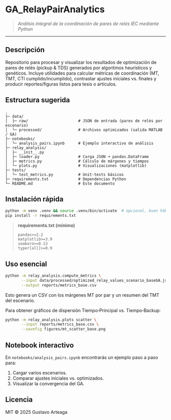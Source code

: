 # GA\_RelayPairAnalytics

> *Análisis integral de la coordinación de pares de relés IEC mediante Python*

---

## Descripción

Repositorio para procesar y visualizar los resultados de optimización de pares de relés (pickup & TDS) generados por algoritmos heurísticos y genéticos. Incluye utilidades para calcular métricas de coordinación (MT, TMT, CTI cumplido/incumplido), contrastar ajustes iniciales vs. finales y producir reportes/figuras listos para tesis o artículos.

## Estructura sugerida

```text
.
├─ data/
│  ├─ raw/                      # JSON de entrada (pares de relés por escenario)
│  └─ processed/                # Archivos optimizados (salida MATLAB / GA)
├─ notebooks/
│  └─ analysis_pairs.ipynb      # Ejemplo interactivo de análisis
├─ relay_analysis/
│  ├─ __init__.py
│  ├─ loader.py                 # Carga JSON ➜ pandas.DataFrame
│  ├─ metrics.py                # Cálculo de márgenes y tiempos
│  └─ plots.py                  # Visualizaciones (matplotlib)
├─ tests/
│  └─ test_metrics.py           # Unit‑tests básicos
├─ requirements.txt             # Dependencias Python
└─ README.md                    # Este documento
```

## Instalación rápida

```bash
python -m venv .venv && source .venv/bin/activate  # opcional, buen hábito
pip install -r requirements.txt
```

> **requirements.txt (mínimo)**
>
> ```
> pandas>=2.2
> matplotlib>=3.9
> seaborn>=0.13
> typer[all]>=0.9
> ```

## Uso esencial

```bash
python -m relay_analysis.compute_metrics \
       --input data/processed/optimized_relay_values_scenario_baseGA.json \
       --output reports/metrics_base.csv
```

Esto genera un CSV con los márgenes MT por par y un resumen del TMT del escenario.

Para obtener gráficos de dispersión Tiempo‑Principal vs. Tiempo‑Backup:

```bash
python -m relay_analysis.plots scatter \
       --input reports/metrics_base.csv \
       --savefig figures/mt_scatter_base.png
```

## Notebook interactivo

En `notebooks/analysis_pairs.ipynb` encontrarás un ejemplo paso a paso para:

1. Cargar varios escenarios.
2. Comparar ajustes iniciales vs. optimizados.
3. Visualizar la convergencia del GA.

## Licencia

MIT © 2025 Gustavo Arteaga
